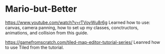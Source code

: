 # Mario-but-Better

https://www.youtube.com/watch?v=rTVoyWu8r6g
Learned how to use: 
canvas,
camera panning,
how to set up my classes,
conctructors,
animations, and 
collision from this guide.

https://gamefromscratch.com/tiled-map-editor-tutorial-series/
Leanred how to use Tiled from the tutorial.
